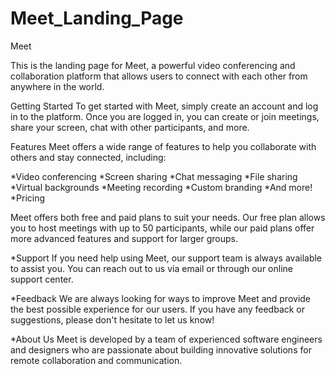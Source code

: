 # Meet_Landing_Page
 Meet

This is the landing page for Meet, a powerful video conferencing and collaboration platform that allows users to connect with each other from anywhere in the world.

Getting Started
To get started with Meet, simply create an account and log in to the platform. Once you are logged in, you can create or join meetings, share your screen, chat with other participants, and more.

Features
Meet offers a wide range of features to help you collaborate with others and stay connected, including:

*Video conferencing
*Screen sharing
*Chat messaging
*File sharing
*Virtual backgrounds
*Meeting recording
*Custom branding
*And more!
*Pricing

Meet offers both free and paid plans to suit your needs. Our free plan allows you to host meetings with up to 50 participants, while our paid plans offer more advanced features and support for larger groups.

*Support
If you need help using Meet, our support team is always available to assist you. You can reach out to us via email or through our online support center.

*Feedback
We are always looking for ways to improve Meet and provide the best possible experience for our users. If you have any feedback or suggestions, please don't hesitate to let us know!

*About Us
Meet is developed by a team of experienced software engineers and designers who are passionate about building innovative solutions for remote collaboration and communication.